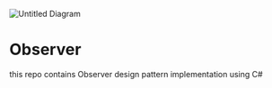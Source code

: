 ![Untitled Diagram](https://user-images.githubusercontent.com/82446110/123524327-1f356000-d6d2-11eb-9658-fcba05e0a540.png)
# Observer
this repo contains Observer design pattern implementation using C#
